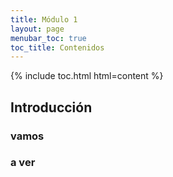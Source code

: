 ```yaml
---
title: Módulo 1
layout: page
menubar_toc: true
toc_title: Contenidos
---
```

{% include toc.html html=content %}

## Introducción

### vamos 

### a ver

